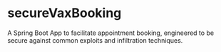 # secureVaxBooking
A Spring Boot App to facilitate appointment booking, engineered to be secure against common exploits and infiltration techniques.
